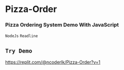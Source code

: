 # Pizza-Order
### Pizza Ordering System Demo With JavaScript

<code>NodeJs</code>
<code>Readline</code>

## <code>Try Demo</code>

https://replit.com/@ncoderlk/Pizza-Order?v=1
